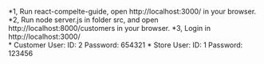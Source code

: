 *1, Run react-compelte-guide, open http://localhost:3000/ in your browser. 
*2, Run node server.js in folder src, and open http://localhost:8000/customers in your browser. 
*3, Login in http://localhost:3000/   
        * Customer User: ID: 2       Password: 654321
        * Store User: ID: 1          Password: 123456
